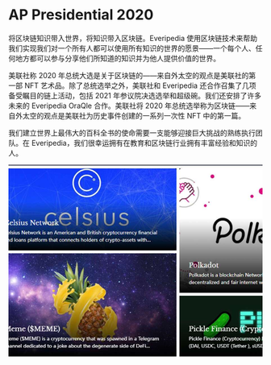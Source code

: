 # AP Presidential 2020

将区块链知识带入世界，将知识带入区块链。Everipedia 使用区块链技术来帮助我们实现我们对一个所有人都可以使用所有知识的世界的愿景——一个每个人、任何地方都可以参与分享他们所知道的知识并为他人提供价值的世界。

美联社称 2020 年总统大选是关于区块链的——来自外太空的观点是美联社的第一部 NFT 艺术品。除了总统选举之外，美联社和 Everipedia 还合作召集了几项备受瞩目的链上活动，包括 2021 年参议院决选选举和超级碗。我们还安排了许多未来的 Everipedia OraQle 合作。美联社将 2020 年总统选举称为区块链——来自外太空的观点是美联社为历史事件创建的一系列一次性 NFT 中的第一篇。

我们建立世界上最伟大的百科全书的使命需要一支能够迎接巨大挑战的熟练执行团队。在 Everipedia，我们很幸运拥有在教育和区块链行业拥有丰富经验和知识的人。

![nft](20220904155823.jpg)

